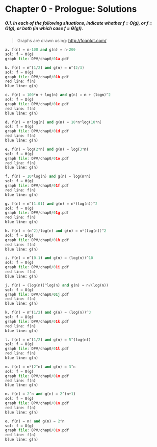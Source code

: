Chapter 0 - Prologue: Solutions
=============================================

##### 0.1. In each of the following situations, indicate whether f = O(g), or f = Ω(g), or both (in which case f = Θ(g)).

> Graphs are drawn using: http://fooplot.com/

```py
a. f(n) = n-100 and g(n) = n-200
sol: f = Θ(g)
graph file: DPV/chap0/01a.pdf
```
```py
b. f(n) = n^(1/2) and g(n) = n^(2/3)
sol: f = O(g)
graph file: DPV/chap0/01b.pdf
red line: f(n)
blue line: g(n)
```
```py
c. f(n) = 100*n + log(n) and g(n) = n + (logn)^2
sol: f = Ω(g)
graph file: DPV/chap0/01c.pdf
red line: f(n)
blue line: g(n)
```
```py
d. f(n) = n*log(n) and g(n) = 10*n*log(10*n)
sol: f = O(g)
graph file: DPV/chap0/01d.pdf
red line: f(n)
blue line: g(n)
```
```py
e. f(n) = log(2*n) and g(n) = log(3*n)
sol: f = Θ(g)
graph file: DPV/chap0/01e.pdf
red line: f(n)
blue line: g(n)
```
```py
f. f(n) = 10*log(n) and g(n) = log(n*n)
sol: f = Θ(g)
graph file: DPV/chap0/01f.pdf
red line: f(n)
blue line: g(n)
```
```py
g. f(n) = n^(1.01) and g(n) = n*(log(n))^2
sol: f = O(g)
graph file: DPV/chap0/01g.pdf
red line: f(n)
blue line: g(n)
```
```py
h. f(n) = (n^2)/log(n) and g(n) = n*(log(n))^2
sol: f = Ω(g)
graph file: DPV/chap0/01h.pdf
red line: f(n)
blue line: g(n)
```
```py
i. f(n) = n^(0.1) and g(n) = (log(n))^10
sol: f = O(g)
graph file: DPV/chap0/01i.pdf
red line: f(n)
blue line: g(n)
```
```py
j. f(n) = (log(n))^log(n) and g(n) = n/(log(n))
sol: f = O(g)
graph file: DPV/chap0/01j.pdf
red line: f(n)
blue line: g(n)
```
```py
k. f(n) = n^(1/2) and g(n) = (log(n))^3
sol: f = Ω(g)
graph file: DPV/chap0/01k.pdf
red line: f(n)
blue line: g(n)
```
```py
l. f(n) = n^(1/2) and g(n) = 5^(log(n))
sol: f = O(g)
graph file: DPV/chap0/01l.pdf
red line: f(n)
blue line: g(n)
```
```py
m. f(n) = n*(2^n) and g(n) = 3^n
sol: f = O(g)
graph file: DPV/chap0/01m.pdf
red line: f(n)
blue line: g(n)
```
```py
n. f(n) = 2^n and g(n) = 2^(n+1)
sol: f = Θ(g)
graph file: DPV/chap0/01n.pdf
red line: f(n)
blue line: g(n)
```
```py
o. f(n) = n! and g(n) = 2^n
sol: f = Ω(g)
graph file: DPV/chap0/01o.pdf
red line: f(n)
blue line: g(n)
```
